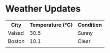 # Weather Updates

<!-- WEATHER-UPDATE-START -->
<table><tr><th>City</th><th>Temperature (°C)</th><th>Condition</th></tr><tr><td>Valsad</td><td>30.5</td><td>Sunny</td></tr><tr><td>Boston</td><td>10.1</td><td>Clear</td></tr><tr><td></td><td></td><td></td></tr></table>
<!-- WEATHER-UPDATE-END -->
